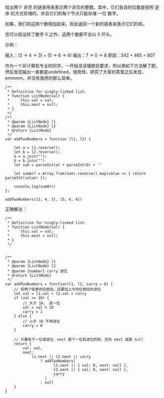 给出两个 非空 的链表用来表示两个非负的整数。其中，它们各自的位数是按照 逆序 的方式存储的，并且它们的每个节点只能存储 一位 数字。

如果，我们将这两个数相加起来，则会返回一个新的链表来表示它们的和。

您可以假设除了数字 0 之外，这两个数都不会以 0 开头。

示例：

输入：(2 -> 4 -> 3) + (5 -> 6 -> 4)
输出：7 -> 0 -> 8
原因：342 + 465 = 807

作为一个非计算机专业的同学，一开始没读懂题目要求，所以用如下方法解了题，然后发现输出一直都是undefined，很奇怪，研究了大家的答案之后发现，emmmm，并没有我想的那么简单。

```
/**
 * Definition for singly-linked list.
 * function ListNode(val) {
 *     this.val = val;
 *     this.next = null;
 * }
 */
/**
 * @param {ListNode} l1
 * @param {ListNode} l2
 * @return {ListNode}
 */
var addTwoNumbers = function (l1, l2) {

    let a = l1.reverse();
    let b = l2.reverse();
    a = a.join("");
    b = b.join("")
    let sum = parseInt(a) + parseInt(b) + ''

    let sumArr = Array.from(sum).reverse().map(value => { return parseInt(value) });

    console.log(sumArr)
};

addTwoNumbers([2, 4, 3], [5, 6, 4])
```

正确解法：

```
/**
 * Definition for singly-linked list.
 * function ListNode(val) {
 *     this.val = val;
 *     this.next = null;
 * }
 */


/**
 * @param {ListNode} l1
 * @param {ListNode} l2
 * @param {number} carry 进位
 * @return {ListNode}
 */
var addTwoNumbers = function(l1, l2, carry = 0) {
    // 将两个链表同位相加，还要加上次同位相加的进位
    let val = l1.val + l2.val + carry
    if (val >= 10) {
        // 大于 10， 进一位
        val = val % 10
        carry = 1
    } else {
        // 小于 10 不用进位
        carry = 0
    }

    // 只要有下一位或进位，next 是下一位和进位的和，否则 next 就是 null
    return {
        val: val,
        next:
            l1.next || l2.next || carry
                ? addTwoNumbers(
                      l1.next || { val: 0, next: null },
                      l2.next || { val: 0, next: null },
                      carry
                  )
                : null
    }
}
```